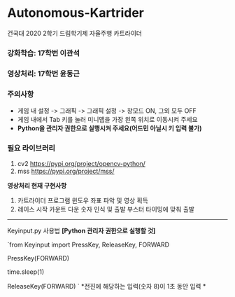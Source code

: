 # Autonomous-Kartrider
건국대 2020 2학기 드림학기제 자율주행 카트라이더

### 강화학습: 17학번 이관석 
### 영상처리: 17학번 윤동근

### 주의사항
- 게임 내 설정 -> 그래픽 -> 그래픽 설정 -> 창모드 ON, 그외 모두 OFF
- 게임 내에서 Tab 키를 눌러 미니맵을 가장 왼쪽 위치로 이동시켜 주세요
- **Python을 관리자 권한으로 실행시켜 주세요(어드민 아닐시 키 입력 불가)**

### 필요 라이브러리
1. cv2 https://pypi.org/project/opencv-python/
2. mss https://pypi.org/project/mss/

**영상처리 현재 구현사항**
1. 카트라이더 프로그램 윈도우 좌표 파악 및 영상 획득
2. 레이스 시작 카운트 다운 숫자 인식 및 출발 부스터 타이밍에 맞춰 출발







---
Keyinput.py 사용법 **[Python 관리자 권한으로 실행할 것]**

`from Keyinput import PressKey, ReleaseKey, FORWARD

PressKey(FORWARD)

time.sleep(1)

ReleaseKey(FORWARD)
`
*전진에 해당하는 입력(숫자 8)이 1초 동안 입력 *
